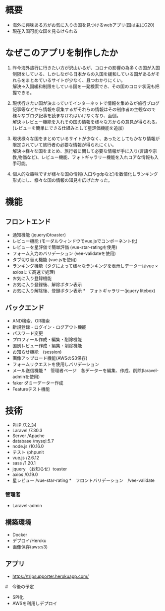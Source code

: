 # 概要

- 海外に興味ある方がお気に入りの国を見つけるwebアプリ(国は主にG20)
- 現在入国可能な国を見るけられる

# なぜこのアプリを制作したか

1. 昨今海外旅行に行きたい方が沢山いるが、コロナの影響の為多くの国が入国制限をしている、しかしながら日本からの入国を緩和している国があるがそれらをまとめているサイトが少なく、且つわかりにくい。  
解決→入国緩和制限をしている国を一発検索でき、その国のコロナ状況も把握できる。

2. 現状行きたい国が決まっていてインターネットで情報を集めるが旅行ブログ記事等などから情報を収集するがそれらの情報はその制作者の主観なので様々なブログ記事を読まなければいけなくなり、面倒。  
解決→レビュー機能を入れその国の情報を様々な方からの意見が得られる。(レビューを簡単にできる仕組みとして星評価機能を追加)

3. 現状様々な国をまとめているサイトが少なく、あったとしてもかなり情報が限定されていて旅行者の必要な情報が得られにくい。  
解決→様々な国をまとめ、旅行者に関して必要な情報が手に入り(言語や宗教,物価など)、レビュー機能、フォトギャラリー機能を入れコアな情報も入手可能。

4. 個人的な趣味ですが様々な国の情報(人口やgdpなど)を数値化しランキング形式にし、様々な国の情報の知見を広げたかった。

# 機能


## フロントエンド

* 通知機能 (jqueryのtoaster)
* レビュー機能 (モーダルウィンドウでvue.jsでコンポーネント化)
* レビューを星評価で簡単評価 (vue-star-ratingを使用)
* フォーム入力のバリデーション (vee-validateを使用)
* タブ切り替え機能 (vue.jsを使用)
* ランキング機能（タグによって様々なランキングを表示しデーターはvue × axiosにて高速で処理)
* お気に入り登録機能
* お気に入り登録後、解除ボタン表示
* お気に入り解除後、登録ボタン表示
*　フォトギャラリー(jquery litebox)

## バックエンド

* AND検索、OR検索
* 新規登録・ログイン・ログアウト機能
* パスワード変更
* プロフィール作成・編集・削除機能
* 国別レビュー作成・編集・削除機能
* お知らせ機能　(session)
* 画像アップロード機能(AWSのS3保存)
* フォームリクエストを使用しバリデーション
* メール送信機能
*　管理者ページ　各データーを編集、作成、削除(laravel-adminを使用)
* faker ダミーデーター作成
* Featureテスト機能

# 技術

* PHP /7.2.34
* Laravel /7.30.3
* Server /Apache
* database /mysql:5.7
* node.js /10.16.0
* テスト /phpunit
* vue.js /2.6.12
* sass /1.20.1
* jquery （お知らせ）toaster
* axios /0.19.0
* 星レビュー /vue-star-rating
*　フロントバリデーション　/vee-validate

### 管理者
* Laravel-admin

 ## 構築環境
 * Docker
* デプロイ/Heroku
* 画像保存(aws:s3)

## アプリ

* https://tripsupporter.herokuapp.com/

#　今後の予定

* SPI化
* AWSを利用しデプロイ
